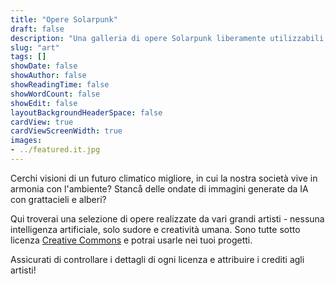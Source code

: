 ```yaml
---
title: "Opere Solarpunk"
draft: false
description: "Una galleria di opere Solarpunk liberamente utilizzabili sotto licenze aperte"
slug: "art"
tags: []
showDate: false
showAuthor: false
showReadingTime: false
showWordCount: false
showEdit: false
layoutBackgroundHeaderSpace: false
cardView: true
cardViewScreenWidth: true
images:
- ../featured.it.jpg
---
```


Cerchi visioni di un futuro climatico migliore, in cui la nostra società vive in armonia con l'ambiente? Stancå delle ondate di immagini generate da IA con grattacieli e alberi?

Qui troverai una selezione di opere realizzate da vari grandi artisti - nessuna intelligenza artificiale, solo sudore e creatività umana. Sono tutte sotto licenza [Creative Commons](https://creativecommons.org/share-your-work/cclicenses/) e potrai usarle nei tuoi progetti.

Assicurati di controllare i dettagli di ogni licenza e attribuire i crediti agli artisti!

</BR>
